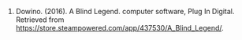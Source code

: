 1. Dowino. (2016). A Blind Legend. computer software, Plug In Digital. Retrieved from https://store.steampowered.com/app/437530/A_Blind_Legend/. 